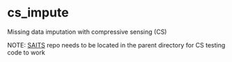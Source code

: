 # cs_impute
Missing data imputation with compressive sensing (CS)

NOTE: [SAITS](https://github.com/imsheremet/SAITS) repo needs to be located in the parent directory for CS testing code
 to work
